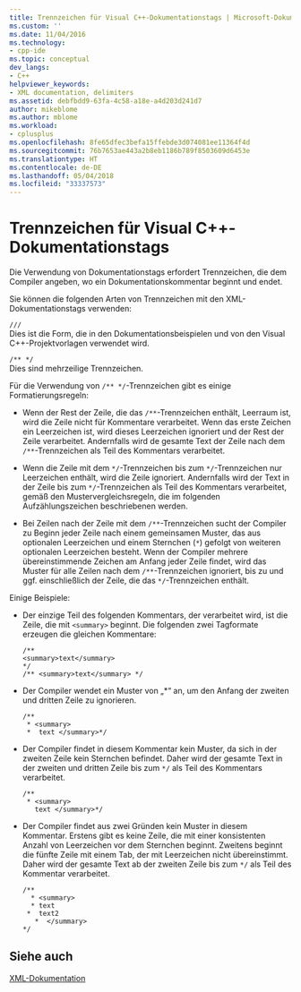 ```yaml
---
title: Trennzeichen für Visual C++-Dokumentationstags | Microsoft-Dokumentation
ms.custom: ''
ms.date: 11/04/2016
ms.technology:
- cpp-ide
ms.topic: conceptual
dev_langs:
- C++
helpviewer_keywords:
- XML documentation, delimiters
ms.assetid: debfbdd9-63fa-4c58-a18e-a4d203d241d7
author: mikeblome
ms.author: mblome
ms.workload:
- cplusplus
ms.openlocfilehash: 8fe65dfec3befa15ffebde3d074081ee11364f4d
ms.sourcegitcommit: 76b7653ae443a2b8eb1186b789f8503609d6453e
ms.translationtype: HT
ms.contentlocale: de-DE
ms.lasthandoff: 05/04/2018
ms.locfileid: "33337573"
---
```

# <a name="delimiters-for-visual-c-documentation-tags"></a>Trennzeichen für Visual C++-Dokumentationstags
Die Verwendung von Dokumentationstags erfordert Trennzeichen, die dem Compiler angeben, wo ein Dokumentationskommentar beginnt und endet.  
  
 Sie können die folgenden Arten von Trennzeichen mit den XML-Dokumentationstags verwenden:  
  
 `///`  
 Dies ist die Form, die in den Dokumentationsbeispielen und von den Visual C++-Projektvorlagen verwendet wird.  
  
 `/** */`  
 Dies sind mehrzeilige Trennzeichen.  
  
 Für die Verwendung von `/** */`-Trennzeichen gibt es einige Formatierungsregeln:  
  
-   Wenn der Rest der Zeile, die das `/**`-Trennzeichen enthält, Leerraum ist, wird die Zeile nicht für Kommentare verarbeitet. Wenn das erste Zeichen ein Leerzeichen ist, wird dieses Leerzeichen ignoriert und der Rest der Zeile verarbeitet. Andernfalls wird de gesamte Text der Zeile nach dem `/**`-Trennzeichen als Teil des Kommentars verarbeitet.  
  
-   Wenn die Zeile mit dem `*/`-Trennzeichen bis zum `*/`-Trennzeichen nur Leerzeichen enthält, wird die Zeile ignoriert. Andernfalls wird der Text in der Zeile bis zum `*/`-Trennzeichen als Teil des Kommentars verarbeitet, gemäß den Mustervergleichsregeln, die im folgenden Aufzählungszeichen beschriebenen werden.  
  
-   Bei Zeilen nach der Zeile mit dem `/**`-Trennzeichen sucht der Compiler zu Beginn jeder Zeile nach einem gemeinsamen Muster, das aus optionalen Leerzeichen und einem Sternchen (`*`) gefolgt von weiteren optionalen Leerzeichen besteht. Wenn der Compiler mehrere übereinstimmende Zeichen am Anfang jeder Zeile findet, wird das Muster für alle Zeilen nach dem `/**`-Trennzeichen ignoriert, bis zu und ggf. einschließlich der Zeile, die das `*/`-Trennzeichen enthält.  
  
 Einige Beispiele:  
  
-   Der einzige Teil des folgenden Kommentars, der verarbeitet wird, ist die Zeile, die mit `<summary>` beginnt. Die folgenden zwei Tagformate erzeugen die gleichen Kommentare:  
  
    ```  
    /**  
    <summary>text</summary>   
    */  
    /** <summary>text</summary> */  
    ```  
  
-   Der Compiler wendet ein Muster von „*“ an, um den Anfang der zweiten und dritten Zeile zu ignorieren.  
  
    ```  
    /**  
     * <summary>  
     *  text </summary>*/  
    ```  
  
-   Der Compiler findet in diesem Kommentar kein Muster, da sich in der zweiten Zeile kein Sternchen befindet. Daher wird der gesamte Text in der zweiten und dritten Zeile bis zum `*/` als Teil des Kommentars verarbeitet.  
  
    ```  
    /**  
     * <summary>  
       text </summary>*/  
    ```  
  
-   Der Compiler findet aus zwei Gründen kein Muster in diesem Kommentar. Erstens gibt es keine Zeile, die mit einer konsistenten Anzahl von Leerzeichen vor dem Sternchen beginnt. Zweitens beginnt die fünfte Zeile mit einem Tab, der mit Leerzeichen nicht übereinstimmt. Daher wird der gesamte Text ab der zweiten Zeile bis zum `*/` als Teil des Kommentar verarbeitet.  
  
    ```  
    /**  
      * <summary>  
      * text   
     *  text2  
       *  </summary>  
    */  
    ```  
  
## <a name="see-also"></a>Siehe auch  
 [XML-Dokumentation](../ide/xml-documentation-visual-cpp.md)